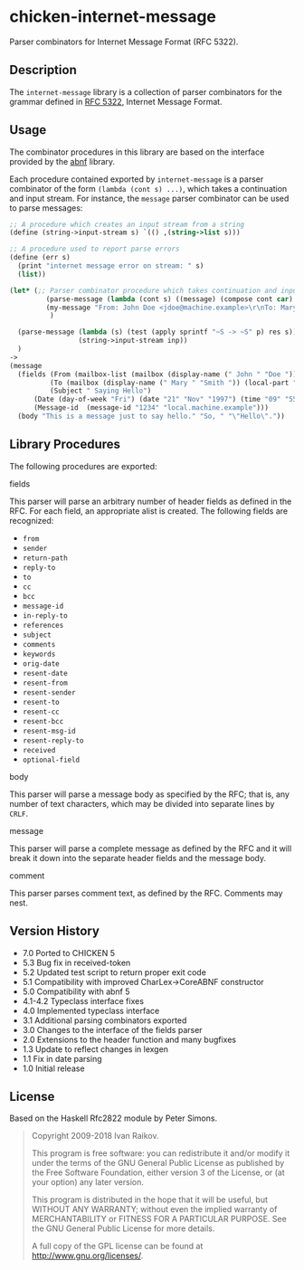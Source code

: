 # chicken-internet-message

Parser combinators for Internet Message Format (RFC 5322).


## Description

The `internet-message` library is a collection of parser combinators for the
grammar defined in [RFC 5322](http://www.ietf.org/rfc/rfc5322.txt),
Internet Message Format.

## Usage

The combinator procedures in this library are based on the interface
provided by the [abnf](https://github.com/iraikov/chicken-lexgen) library.

Each procedure contained exported by `internet-message`
is a parser combinator of the form `(lambda (cont s) ...)`, which takes a
continuation and input stream. For instance, the `message` parser
combinator can be used to parse messages:

```scheme
;; A procedure which creates an input stream from a string
(define (string->input-stream s) `(() ,(string->list s)))

;; A procedure used to report parse errors 
(define (err s)
  (print "internet message error on stream: " s)
  (list))

(let* (;; Parser combinator procedure which takes continuation and input stream
         (parse-message (lambda (cont s) ((message) (compose cont car) err s)))
         (my-message "From: John Doe <jdoe@machine.example>\r\nTo: Mary Smith <mary@example.net>\r\nSubject: Saying Hello\r\nDate: Fri, 21 Nov 1997 09:55:06 -0600\r\nMessage-ID: <1234@local.machine.example>\r\n\r\nThis is a message just to say hello.\r\nSo, \r\n\r\n\"Hello\".")
          )        

  (parse-message (lambda (s) (test (apply sprintf "~S -> ~S" p) res s))
                 (string->input-stream inp))
  )
->
(message 
  (fields (From (mailbox-list (mailbox (display-name (" John " "Doe ")) (local-part "jdoe") (domain "machine.example"))))
          (To (mailbox (display-name (" Mary " "Smith ")) (local-part "mary") (domain "example.net")))
          (Subject " Saying Hello") 
	  (Date (day-of-week "Fri") (date "21" "Nov" "1997") (time "09" "55" "06" "-" "06" "00"))
	  (Message-id  (message-id "1234" "local.machine.example")))
  (body "This is a message just to say hello." "So, " "\"Hello\"."))
```

               
## Library Procedures

The following procedures are exported:

<procedure>fields</procedure>

This parser will parse an arbitrary number of header fields as defined
in the RFC. For each field, an appropriate alist is created. The
following fields are recognized:

* `from`
* `sender`
* `return-path`
* `reply-to`
* `to`
* `cc`
* `bcc`
* `message-id`
* `in-reply-to`
* `references`
* `subject`
* `comments`
* `keywords`
* `orig-date`
* `resent-date`
* `resent-from`
* `resent-sender`
* `resent-to`
* `resent-cc`
* `resent-bcc`
* `resent-msg-id`
* `resent-reply-to`
* `received`
* `optional-field`

<procedure>body</procedure>

This parser will parse a message body as specified by the RFC; that
is, any number of text characters, which may be divided into separate
lines by `CRLF`.

<procedure>message</procedure>

This parser will parse a complete message as defined by the RFC and it
will break it down into the separate header fields and the message
body.

<procedure>comment</procedure>

This parser parses comment text, as defined by the RFC. Comments may
nest.


## Version History

* 7.0 Ported to CHICKEN 5
* 5.3 Bug fix in received-token
* 5.2 Updated test script to return proper exit code
* 5.1 Compatibility with improved CharLex->CoreABNF constructor
* 5.0 Compatibility with abnf 5
* 4.1-4.2 Typeclass interface fixes
* 4.0 Implemented typeclass interface
* 3.1 Additional parsing combinators exported
* 3.0 Changes to the interface of the fields parser
* 2.0 Extensions to the header function and many bugfixes
* 1.3 Update to reflect changes in lexgen
* 1.1 Fix in date parsing
* 1.0 Initial release

## License

Based on the Haskell Rfc2822 module by Peter Simons.

>
>  Copyright 2009-2018 Ivan Raikov.
>
>
> This program is free software: you can redistribute it and/or
>  modify it under the terms of the GNU General Public License as
>  published by the Free Software Foundation, either version 3 of the
>  License, or (at your option) any later version.
>
>  This program is distributed in the hope that it will be useful, but
>  WITHOUT ANY WARRANTY; without even the implied warranty of
>  MERCHANTABILITY or FITNESS FOR A PARTICULAR PURPOSE.  See the GNU
>  General Public License for more details.
>
>  A full copy of the GPL license can be found at
>  <http://www.gnu.org/licenses/>.
>